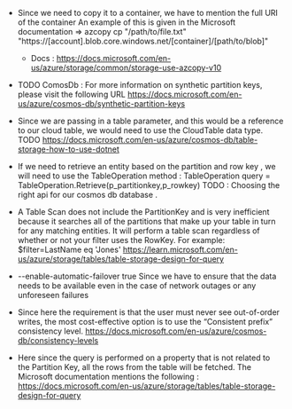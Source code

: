 - Since we need to copy it to a container, we have to mention the full URI of the container
An example of this is given in the Microsoft documentation
  => azcopy cp "/path/to/file.txt" "https://[account].blob.core.windows.net/[container]/[path/to/blob]"
  - Docs : https://docs.microsoft.com/en-us/azure/storage/common/storage-use-azcopy-v10

- TODO ComosDb : For more information on synthetic partition keys, please visit the following URL
https://docs.microsoft.com/en-us/azure/cosmos-db/synthetic-partition-keys

- Since we are passing in a table parameter, and this would be a reference to our cloud table, we would need to use the CloudTable data type.
TODO https://docs.microsoft.com/en-us/azure/cosmos-db/table-storage-how-to-use-dotnet

- If we need to retrieve an entity based on the partition and row key , we will need to use the TableOperation method : TableOperation query = TableOperation.Retrieve(p_partitionkey,p_rowkey)
  TODO : Choosing the right api for our cosmos db database .

- A Table Scan does not include the PartitionKey and is very inefficient because it searches all of the partitions that make up your table in turn for any matching entities. It will perform a table scan regardless of whether or not your filter uses the RowKey. For example: $filter=LastName eq 'Jones'
  https://learn.microsoft.com/en-us/azure/storage/tables/table-storage-design-for-query

- --enable-automatic-failover true
  Since we have to ensure that the data needs to be available even in the case of network outages or any unforeseen failures

- Since here the requirement is that the user must never see out-of-order writes, the most cost-effective option is to use the “Consistent prefix” consistency level.
  https://docs.microsoft.com/en-us/azure/cosmos-db/consistency-levels

- Here since the query is performed on a property that is not related to the Partition Key, all the rows from the table will be fetched. The Microsoft documentation mentions the following :
  https://docs.microsoft.com/en-us/azure/storage/tables/table-storage-design-for-query